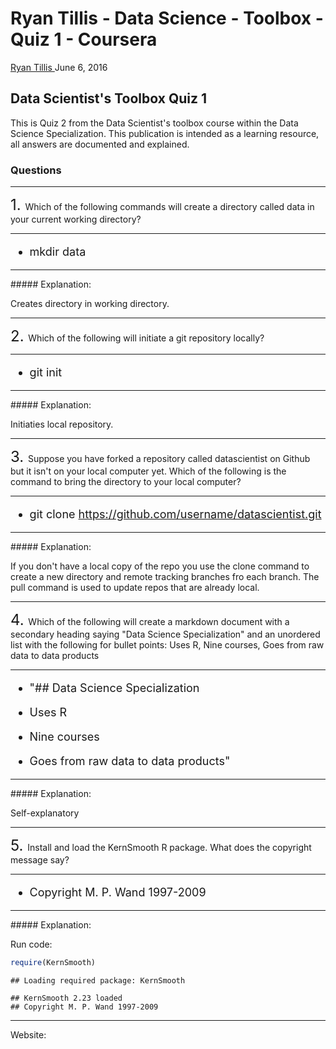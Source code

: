 Ryan Tillis - Data Science - Toolbox - Quiz 1 - Coursera
================
<a href="http://www.ryantillis.com"> Ryan Tillis </a>
June 6, 2016

Data Scientist's Toolbox Quiz 1
-------------------------------

This is Quiz 2 from the Data Scientist's toolbox course within the Data Science Specialization. This publication is intended as a learning resource, all answers are documented and explained.

### Questions

<hr>
<font size="+2">1. </font> Which of the following commands will create a directory called data in your current working directory?

<hr>
<font size="+1">

-   mkdir data

</font>

<hr>
##### Explanation:

Creates directory in working directory.

<hr>
<font size="+2">2. </font> Which of the following will initiate a git repository locally?

<hr>
<font size="+1">

-   git init

</font>

<hr>
##### Explanation:

Initiaties local repository.

<hr>
<font size="+2">3. </font> Suppose you have forked a repository called datascientist on Github but it isn't on your local computer yet. Which of the following is the command to bring the directory to your local computer?

<hr>
<font size="+1">

-   git clone <https://github.com/username/datascientist.git>

</font>

<hr>
##### Explanation:

If you don't have a local copy of the repo you use the clone command to create a new directory and remote tracking branches fro each branch. The pull command is used to update repos that are already local.

<hr>
<font size="+2">4. </font> Which of the following will create a markdown document with a secondary heading saying "Data Science Specialization" and an unordered list with the following for bullet points: Uses R, Nine courses, Goes from raw data to data products

<hr>
<font size="+1">

-   "\#\# Data Science Specialization

-   Uses R

-   Nine courses

-   Goes from raw data to data products"

</font>

<hr>
##### Explanation:

Self-explanatory

<hr>
<font size="+2">5. </font> Install and load the KernSmooth R package. What does the copyright message say?

<hr>
<font size="+1">

-   Copyright M. P. Wand 1997-2009

</font>

<hr>
##### Explanation:

Run code:

``` r
require(KernSmooth)
```

    ## Loading required package: KernSmooth

    ## KernSmooth 2.23 loaded
    ## Copyright M. P. Wand 1997-2009

<hr>
Website: <http://www.ryantillis.com/>
